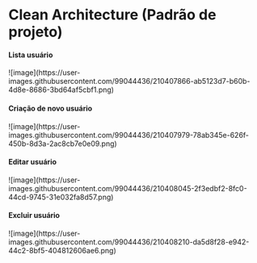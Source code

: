 # Clean Architecture (Padrão de projeto)

<h4> Lista usuário </h4>
![image](https://user-images.githubusercontent.com/99044436/210407866-ab5123d7-b60b-4d8e-8686-3bd64af5cbf1.png)

<h4> Criação de novo usuário </h4>
![image](https://user-images.githubusercontent.com/99044436/210407979-78ab345e-626f-450b-8d3a-2ac8cb7e0e09.png)

<h4> Editar usuário </h4>
![image](https://user-images.githubusercontent.com/99044436/210408045-2f3edbf2-8fc0-44cd-9745-31e032fa8d57.png)

<h4> Excluir usuário </h4>
![image](https://user-images.githubusercontent.com/99044436/210408210-da5d8f28-e942-44c2-8bf5-404812606ae6.png)
